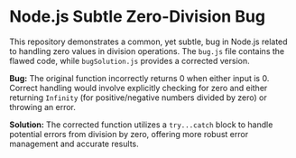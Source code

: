 # Node.js Subtle Zero-Division Bug

This repository demonstrates a common, yet subtle, bug in Node.js related to handling zero values in division operations. The `bug.js` file contains the flawed code, while `bugSolution.js` provides a corrected version.

**Bug:** The original function incorrectly returns 0 when either input is 0.  Correct handling would involve explicitly checking for zero and either returning `Infinity` (for positive/negative numbers divided by zero) or throwing an error.

**Solution:** The corrected function utilizes a `try...catch` block to handle potential errors from division by zero, offering more robust error management and accurate results.